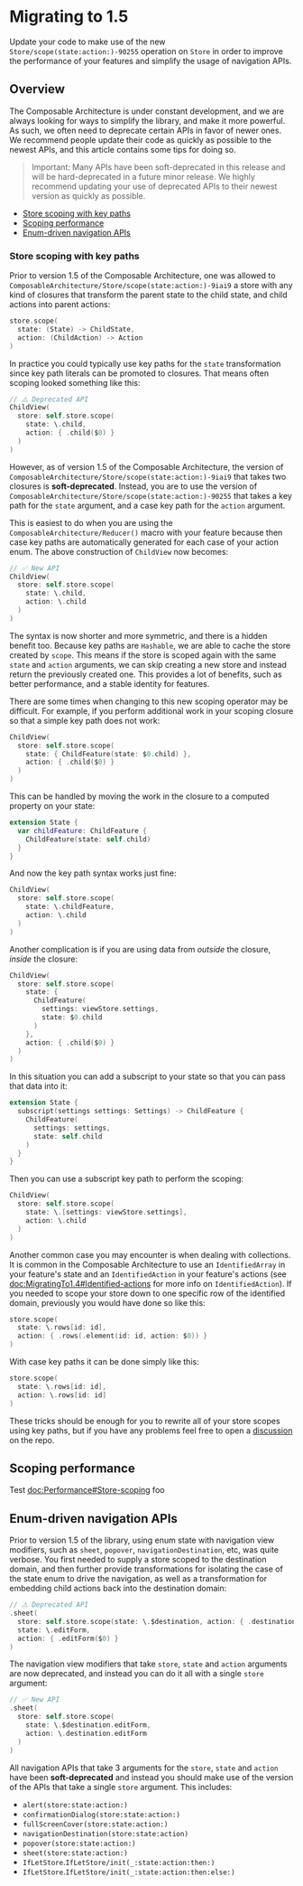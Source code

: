# Migrating to 1.5

Update your code to make use of the new ``Store/scope(state:action:)-90255`` operation on ``Store``
in order to improve the performance of your features and simplify the usage of navigation APIs.

## Overview

The Composable Architecture is under constant development, and we are always looking for ways to
simplify the library, and make it more powerful. As such, we often need to deprecate certain APIs
in favor of newer ones. We recommend people update their code as quickly as possible to the newest
APIs, and this article contains some tips for doing so.

> Important: Many APIs have been soft-deprecated in this release and will be hard-deprecated in
a future minor release. We highly recommend updating your use of deprecated APIs to their newest
version as quickly as possible.

* [Store scoping with key paths](#Store-scoping-with-key-paths)
* [Scoping performance](#Scoping-performance)
* [Enum-driven navigation APIs](#Enum-driven-navigation-APIs)

### Store scoping with key paths

Prior to version 1.5 of the Composable Architecture, one was allowed to
``ComposableArchitecture/Store/scope(state:action:)-9iai9`` a store with any kind of closures that
transform the parent state to the child state, and child actions into parent actions:

```swift
store.scope(
  state: (State) -> ChildState,
  action: (ChildAction) -> Action
)
```

In practice you could typically use key paths for the `state` transformation since key path literals
can be promoted to closures. That means often scoping looked something like this:

```swift
// ⚠️ Deprecated API
ChildView(
  store: self.store.scope(
    state: \.child, 
    action: { .child($0) }
  )
)
```

However, as of version 1.5 of the Composable Architecture, the version of 
``ComposableArchitecture/Store/scope(state:action:)-9iai9`` that takes two closures is 
**soft-deprecated**. Instead, you are to use the version of 
``ComposableArchitecture/Store/scope(state:action:)-90255`` that takes a key path for the `state` 
argument, and a case key path for the `action` argument.

This is easiest to do when you are using the ``ComposableArchitecture/Reducer()`` macro with your
feature because then case key paths are automatically generated for each case of your action enum.
The above construction of `ChildView` now becomes:

```swift
// ✅ New API
ChildView(
  store: self.store.scope(
    state: \.child, 
    action: \.child
  )
)
```

The syntax is now shorter and more symmetric, and there is a hidden benefit too. Because key paths
are `Hashable`, we are able to cache the store created by `scope`. This means if the store is scoped
again with the same `state` and `action` arguments, we can skip creating a new store and instead 
return the previously created one. This provides a lot of benefits, such as better performance, and
a stable identity for features.

There are some times when changing to this new scoping operator may be difficult. For example, if
you perform additional work in your scoping closure so that a simple key path does not work:

```swift
ChildView(
  store: self.store.scope(
    state: { ChildFeature(state: $0.child) }, 
    action: { .child($0) }
  )
)
```

This can be handled by moving the work in the closure to a computed property on your state:

```swift
extension State {
  var childFeature: ChildFeature {
    ChildFeature(state: self.child) 
  }
}
```

And now the key path syntax works just fine:

```swift
ChildView(
  store: self.store.scope(
    state: \.childFeature, 
    action: \.child
  )
)
```

Another complication is if you are using data from _outside_ the closure, _inside_ the closure:

```swift
ChildView(
  store: self.store.scope(
    state: { 
      ChildFeature(
        settings: viewStore.settings,
        state: $0.child
      ) 
    }, 
    action: { .child($0) }
  )
)
```

In this situation you can add a subscript to your state so that you can pass that data into it:

```swift
extension State {
  subscript(settings settings: Settings) -> ChildFeature {
    ChildFeature(
      settings: settings,
      state: self.child
    )
  }
}
```

Then you can use a subscript key path to perform the scoping:

```swift
ChildView(
  store: self.store.scope(
    state: \.[settings: viewStore.settings], 
    action: \.child
  )
)
```

Another common case you may encounter is when dealing with collections. It is common in the 
Composable Architecture to use an `IdentifiedArray` in your feature's state and an
``IdentifiedAction`` in your feature's actions (see <doc:MigratingTo1.4#Identified-actions> for more
info on ``IdentifiedAction``). If you needed to scope your store down to one specific row of the
identified domain, previously you would have done so like this:

```swift
store.scope(
  state: \.rows[id: id],
  action: { .rows(.element(id: id, action: $0)) }
)
```

With case key paths it can be done simply like this:

```swift
store.scope(
  state: \.rows[id: id],
  action: \.rows[id: id]
)
```

These tricks should be enough for you to rewrite all of your store scopes using key paths, but if
you have any problems feel free to open a
[discussion](http://github.com/pointfreeco/swift-composable-architecture/discussions) on the repo.

## Scoping performance

Test <doc:Performance#Store-scoping> foo

## Enum-driven navigation APIs

Prior to version 1.5 of the library, using enum state with navigation view modifiers, such as 
`sheet`, `popover`, `navigationDestination`, etc, was quite verbose. You first needed to supply a 
store scoped to the destination domain, and then further provide transformations for isolating the
case of the state enum to drive the navigation, as well as a transformation for embedding child 
actions back into the destination domain:

```swift
// ⚠️ Deprecated API
.sheet(
  store: self.store.scope(state: \.$destination, action: { .destination($0) }),
  state: \.editForm,
  action: { .editForm($0) }
)
```

The navigation view modifiers that take `store`, `state` and `action` arguments are now deprecated,
and instead you can do it all with a single `store` argument:

```swift
// ✅ New API
.sheet(
  store: self.store.scope(
    state: \.$destination.editForm, 
    action: \.destination.editForm
  )
)
```

All navigation APIs that take 3 arguments for the `store`, `state` and `action` have been
**soft-deprecated** and instead you should make use of the version of the APIs that take a single
`store` argument. This includes:

* `alert(store:state:action:)`
* `confirmationDialog(store:state:action:)`
* `fullScreenCover(store:state:action:)`
* `navigationDestination(store:state:action)`
* `popover(store:state:action:)` 
* `sheet(store:state:action:)`
* ``IfLetStore``.``IfLetStore/init(_:state:action:then:)``
* ``IfLetStore``.``IfLetStore/init(_:state:action:then:else:)``

